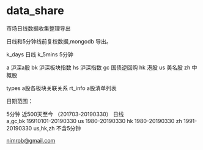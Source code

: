 # data_share
市场日线数据收集整理导出

日线和5分钟线前复权数据,mongodb 导出。

k_days  日线
k_5mins  5分钟

a      沪深a股
bk    沪深板块指数
hs     沪深指数
gc    国债逆回购
hk    港股
us    美名股
zh    中概股

types    a股各板块关联关系
rt_info  a股清单列表


日期范围：

5分钟  近500天至今 （201703-20190330）
日线    
           a,gc,bk    19910101-20190330
           us   1980-20190330
           hk   1980-20190330
           zh    1991-20190330
           us,hk,zh 不含5分钟

nimrob@gmail.com

 

